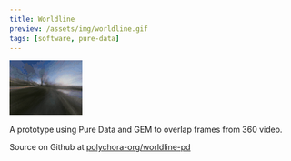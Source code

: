```yaml
---
title: Worldline
preview: /assets/img/worldline.gif
tags: [software, pure-data]
---
```


![walking around a pond](/assets/img/worldline.gif)

A prototype using Pure Data and GEM to overlap frames from 360 video.

Source on Github at [polychora-org/worldline-pd](https://github.com/polychora-org/worldline-pd)

